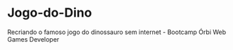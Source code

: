 # Jogo-do-Dino
Recriando o famoso jogo do dinossauro sem internet - Bootcamp Órbi Web Games Developer
